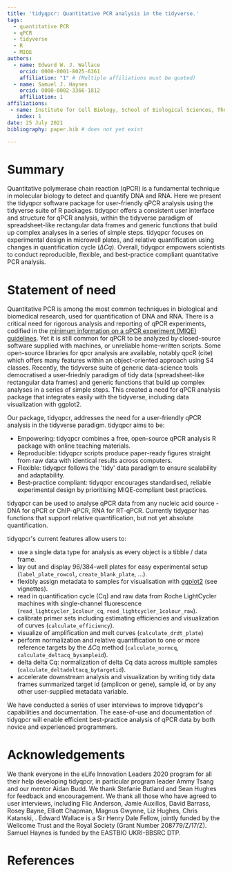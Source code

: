 ```yaml
---
title: 'tidyqpcr: Quantitative PCR analysis in the tidyverse.'
tags:
  - quantitative PCR
  - qPCR
  - tidyverse
  - R
  - MIQE
authors:
  - name: Edward W. J. Wallace
    orcid: 0000-0001-8025-6361
    affiliation: "1" # (Multiple affiliations must be quoted)
  - name: Samuel J. Haynes
    orcid: 0000-0002-3366-1812
    affiliation: 1
affiliations:
 - name: Institute for Cell Biology, School of Biological Sciences, The University of Edinburgh,
   index: 1
date: 25 July 2021
bibliography: paper.bib # does not yet exist

---
```


# Summary

Quantitative polymerase chain reaction (qPCR) is a fundamental technique in molecular biology to detect and quantify DNA and RNA.
Here we present the tidyqpcr software package for user-friendly qPCR analysis using the tidyverse suite of R packages. 
tidyqpcr offers a consistent user interface and structure for qPCR analysis, within the tidyverse paradigm of spreadsheet-like rectangular data frames and generic functions that build up complex analyses in a series of simple steps.
tidyqpcr focuses on experimental design in microwell plates, and relative quantification using changes in quantification cycle ($\Delta Cq$).
Overall, tidyqpcr empowers scientists to conduct reproducible, flexible, and best-practice compliant quantitative PCR analysis. 


# Statement of need

Quantitative PCR is among the most common techniques in biological and biomedical research, used for quantification of DNA and RNA.
There is a critical need for rigorous analysis and reporting of qPCR experiments, codified  in the [minimum information on a qPCR experiment (MIQE) guidelines](https://academic.oup.com/clinchem/article/55/4/611/5631762).
Yet it is still common for qPCR to be analyzed by closed-source software supplied with machines, or unreliable home-written scripts.
Some open-source libraries for qpcr analysis are available, notably qpcR (cite) which offers many features within an object-oriented approach using S4 classes.
Recently, the tidyverse suite of generic data-science tools democratised a user-friednly paradigm of tidy data (spreadsheet-like rectangular data frames) and generic functions that build up complex analyses in a series of simple steps.
This created a need for qPCR analysis package that integrates easily with the tidyverse, including data visualization with ggplot2.

Our package, tidyqpcr, addresses the need for a user-friendly qPCR analysis in the tidyverse paradigm. 
tidyqpcr aims to be:

* Empowering: tidyqpcr combines a free, open-source qPCR analysis R package with online teaching materials. 
* Reproducible: tidyqpcr scripts produce paper-ready figures straight from raw data with identical results across computers.
* Flexible: tidyqpcr follows the 'tidy' data paradigm to ensure scalability and adaptability.
* Best-practice compliant: tidyqpcr encourages standardised, reliable experimental design by prioritising MIQE-compliant best practices.

tidyqpcr can be used to analyse qPCR data from any nucleic acid source - DNA for qPCR or ChIP-qPCR, RNA for RT-qPCR.
Currently tidyqpcr has functions that support relative quantification, but not yet absolute quantification.

tidyqpcr's current features allow users to:

* use a single data type for analysis as every object is a tibble / data frame.
* lay out and display 96/384-well plates for easy experimental setup (`label_plate_rowcol`, `create_blank_plate`, ...).
* flexibly assign metadata to samples for visualisation with [ggplot2](https://ggplot2.tidyverse.org/) (see vignettes).
* read in quantification cycle (Cq) and raw data from Roche LightCycler machines with single-channel fluorescence (`read_lightcycler_1colour_cq`, `read_lightcycler_1colour_raw`).
* calibrate primer sets including estimating efficiencies and visualization of curves (`calculate_efficiency`).
* visualize of amplification and melt curves (`calculate_drdt_plate`)
* perform normalization and relative quantification to one or more reference targets by the $\Delta Cq$ method (`calculate_normcq`, `calculate_deltacq_bysampleid`).
* delta delta Cq: normalization of delta Cq data across multiple samples (`calculate_deltadeltacq_bytargetid`).
* accelerate downstream analysis and visualization by writing tidy data frames summarized target id (amplicon or gene), sample id, or by any other user-supplied metadata variable.

We have conducted a series of user interviews to improve tidyqpcr's capabilities and documentation.
The ease-of-use and documentation of tidyqpcr will enable efficient best-practice analysis of qPCR data by both novice and experienced programmers.


# Acknowledgements

We thank everyone in the eLife Innovation Leaders 2020 program for all their help developing tidyqpcr, in particular program leader Ammy Tsang and our mentor Aidan Budd.
We thank Stefanie Butland and Sean Hughes for feedback and encouragement.
We thank all those who have agreed to user interviews, including Flic Anderson, Jamie Auxillos, David Barrass, Rosey Bayne, Elliott Chapman, Magnus Gwynne, Liz Hughes, Chris Katanski, .
Edward Wallace is a Sir Henry Dale Fellow, jointly funded by the Wellcome Trust and the Royal Society (Grant Number 208779/Z/17/Z).
Samuel Haynes is funded by the EASTBIO UKRI-BBSRC DTP.


# References